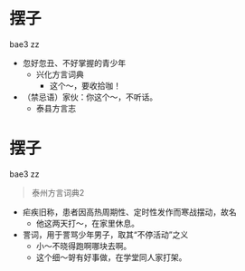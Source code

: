 # 摆子
bae3 zz
+ 忽好忽丑、不好掌握的青少年
  * 兴化方言词典
    - 这个～，要收拾咖！
+ （禁忌语）家伙：你这个～，不听话。
  * 泰县方言志

# 摆子
bae3 zz
> 泰州方言词典2
- 疟疾旧称，患者因高热周期性、定时性发作而寒战摆动，故名
  - 他这两天打～，在家里休息。
- 詈词，用于詈骂少年男子，取其“不停活动”之义
  - 小～不晓得跑啊哪块去啊。
  - 这个细～哿有好事做，在学堂同人家打架。
